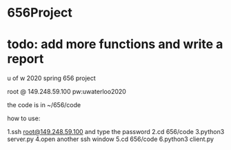 # 656Project
# todo: add more functions and write a report
u of w 2020 spring 656 project

root @ 149.248.59.100
pw:uwaterloo2020

the code is in ~/656/code

how to use:

1.ssh root@149.248.59.100
and type the password
2.cd 656/code
3.python3 server.py
4.open another ssh window
5.cd 656/code
6.python3 client.py